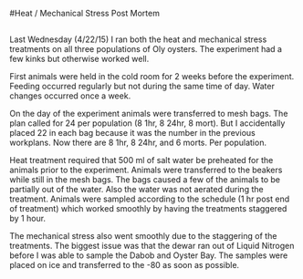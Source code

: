 #Heat / Mechanical Stress Post Mortem
##
Last Wednesday (4/22/15) I ran both the heat and mechanical stress treatments on all three populations of Oly oysters. The experiment had a few kinks but otherwise worked well. 

First animals were held in the cold room for 2 weeks before the experiment. Feeding occurred regularly but not during the same time of day. Water changes occurred once a week. 

On the day of the experiment animals were transferred to mesh bags. The plan called for 24 per population (8 1hr, 8 24hr, 8 mort). But I accidentally placed 22 in each bag because it was the number in the previous workplans. Now there are 8 1hr, 8 24hr, and 6 morts. Per population.

Heat treatment required that 500 ml of salt water be preheated for the animals prior to the experiment. Animals were transferred to the beakers while still in the mesh bags. The bags caused a few of the animals to be partially out of the water. Also the water was not aerated during the treatment. Animals were sampled according to the schedule (1 hr post end of treatment) which worked smoothly by having the treatments staggered by 1 hour. 

The mechanical stress also went smoothly due to the staggering of the treatments. The biggest issue was that the dewar ran out of Liquid Nitrogen before I was able to sample the Dabob and Oyster Bay. The samples were placed on ice and transferred to the -80 as soon as possible. 